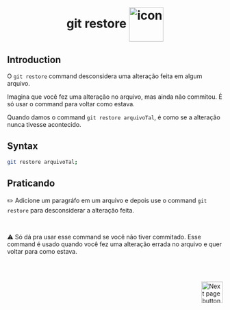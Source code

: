 <h1 align="center">
    git restore
    <img src="https://cdn-icons-png.flaticon.com/512/4725/4725483.png" alt="icon" width="80px" align="center">
</h1>

## Introduction
O `git restore` command desconsidera uma alteração feita em algum arquivo.

Imagina que você fez uma alteração no arquivo, mas ainda não commitou. É só usar o command para voltar como estava.

Quando damos o command `git restore arquivoTal`, é como se a alteração nunca tivesse acontecido.

## Syntax

```bash
git restore arquivoTal;
```

## Praticando

:pencil2: Adicione um paragráfo em um arquivo e depois use o command `git restore` para desconsiderar a alteração feita.

<br>

:warning: Só dá pra usar esse command se você não tiver commitado. Esse command é usado quando você fez uma alteração errada no arquivo e quer voltar para como estava.

<br>
<br>

<!-- Botão para próxima página -->
<a href="https://github.com/lGabrielDev/05.git_gitHub/blob/master/2.commands/4.git_push.md"><img src="https://cdn-icons-png.flaticon.com/512/8175/8175884.png" alt="Next page button" width="50px" align="right"></a>
